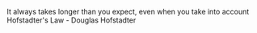 It always takes longer than you expect, even when you take into account Hofstadter's Law - Douglas Hofstadter

